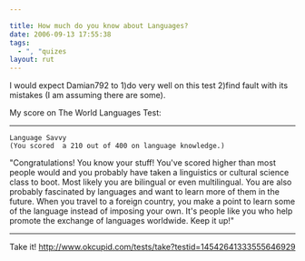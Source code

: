 ```yaml
---

title: How much do you know about Languages?
date: 2006-09-13 17:55:38
tags:
  - ", "quizes
layout: rut
---
```


I would expect Damian792 to 1)do very well on this test 2)find fault with its mistakes (I am assuming there are some).  

My score on The World Languages Test:

**************************************

    Language Savvy
    (You scored  a 210 out of 400 on language knowledge.)

"Congratulations! You know your stuff! You've scored higher than most people would and you probably have taken a linguistics or cultural science class to boot. Most likely you are bilingual or even multilingual. You are also probably fascinated by languages and want to learn more of them in the future. When you travel to a foreign country, you make a point to learn some of the language instead of imposing your own. It's people like you who help promote the exchange of languages worldwide. Keep it up!"

**************************************

Take it!
<a href="http://www.okcupid.com/tests/take?testid=14542641333555646929">http://www.okcupid.com/tests/take?testid=14542641333555646929</a>

